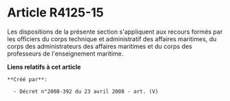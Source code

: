 # Article R4125-15

Les dispositions de la présente section s'appliquent aux recours formés par les officiers du corps technique et administratif
des affaires maritimes, du corps des administrateurs des affaires maritimes et du corps des professeurs de l'enseignement
maritime.

**Liens relatifs à cet article**

	**Créé par**:

	  - Décret n°2008-392 du 23 avril 2008 - art. (V)
